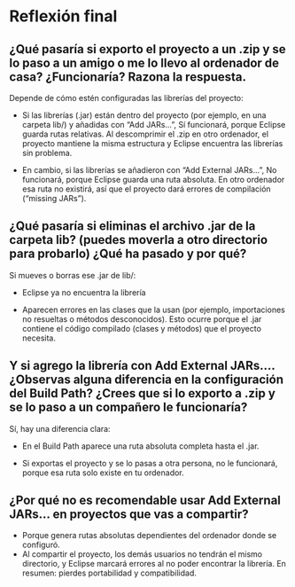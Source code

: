 # Reflexión final
## ¿Qué pasaría si exporto el proyecto a un .zip y se lo paso a un amigo o me lo llevo al ordenador de casa? ¿Funcionaría? Razona la respuesta.
Depende de cómo estén configuradas las librerías del proyecto:

- Si las librerías (.jar) están dentro del proyecto (por ejemplo, en una carpeta lib/) y añadidas con “Add JARs…”,
  Sí funcionará, porque Eclipse guarda rutas relativas. Al descomprimir el .zip en otro ordenador, el proyecto mantiene la misma estructura y Eclipse encuentra las librerías sin problema.

- En cambio, si las librerías se añadieron con “Add External JARs…”,
  No funcionará, porque Eclipse guarda una ruta absoluta. En otro ordenador esa ruta no existirá, así que el proyecto dará errores de compilación (“missing JARs”).
  
## ¿Qué pasaría si eliminas el archivo .jar de la carpeta lib? (puedes moverla a otro directorio para probarlo) ¿Qué ha pasado y por qué?
Si mueves o borras ese .jar de lib/:

- Eclipse ya no encuentra la librería

- Aparecen errores en las clases que la usan (por ejemplo, importaciones no resueltas o métodos desconocidos).
  Esto ocurre porque el .jar contiene el código compilado (clases y métodos) que el proyecto necesita.

## Y si agrego la librería con Add External JARs.... ¿Observas alguna diferencia en la configuración del Build Path? ¿Crees que si lo exporto a .zip y se lo paso a un compañero le funcionaría?
Sí, hay una diferencia clara:

- En el Build Path aparece una ruta absoluta completa hasta el .jar.

- Si exportas el proyecto y se lo pasas a otra persona, no le funcionará, porque esa ruta solo existe en tu ordenador.

## ¿Por qué no es recomendable usar Add External JARs… en proyectos que vas a compartir?
- Porque genera rutas absolutas dependientes del ordenador donde se configuró.
- Al compartir el proyecto, los demás usuarios no tendrán el mismo directorio, y Eclipse marcará errores al no poder encontrar la librería.
En resumen: pierdes portabilidad y compatibilidad.
